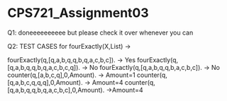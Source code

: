 # CPS721_Assignment03

Q1: doneeeeeeeeee but please check it over whenever you can

Q2: TEST CASES for fourExactly(X,List) ->

fourExactly(q,[q,a,b,q,q,b,q,a,c,b,c]). -> Yes
fourExactly(q,[q,a,b,q,q,b,q,a,c,b,c,q]). -> No
fourExactly(q,[q,a,b,q,q,b,a,c,b,c]). -> No
counter(q,[a,b,c,q],0,Amount). -> Amount=1
counter(q,[q,a,b,c,q,q,q],0,Amount). -> Amount=4
counter(q,[q,a,b,q,q,b,q,a,c,b,c],0,Amount). ->Amount=4
